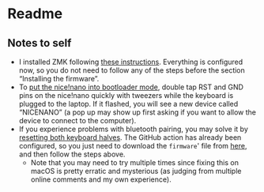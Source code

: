 # Readme

## Notes to self

- I installed ZMK following [these instructions](https://zmk.dev/docs/user-setup). Everything is configured now, so you do not need to follow any of the steps before the section “Installing the firmware”.
- To [put the nice!nano into bootloader mode](https://nicekeyboards.com/docs/nice-nano/getting-started/#:~:text=To%20jump%20into%20the%20bootloader,the%20bootloader%2C%20connect%20your%20nice!), double tap RST and GND pins on the nice!nano quickly with tweezers while the keyboard is plugged to the laptop. If it flashed, you will see a new device called “NICENANO” (a pop up may show up first asking if you want to allow the device to connect to the computer).
- If you experience problems with bluetooth pairing, you may solve it by [resetting both keyboard halves](https://zmk.dev/docs/troubleshooting#reset-split-keyboard-procedure). The GitHub action has already been configured, so you just need to download the `firmware`' file from [here](https://github.com/benthamite/zmk-config/actions/runs/6066203621), and then follow the steps above.
  - Note that you may need to try multiple times since fixing this on macOS is pretty erratic and mysterious (as judging from multiple online comments and my own experience).
